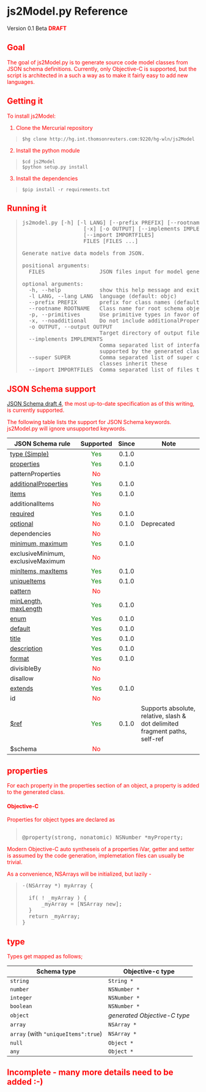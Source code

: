 # js2Model.py Reference

Version 0.1 Beta <font color="red"><b>DRAFT</b></span>

## Goal

The goal of js2Model.py is to generate source code model classes from JSON schema definitions. Currently, only Objective-C is supported, but the script is architected in a such a way as to make it fairly easy to add new languages.

## Getting it

To install js2Model:

1) Clone the Mercurial repository

> ```
> $hg clone http://hg.int.thomsonreuters.com:9220/hg-wln/js2Model 
> ```

2) Install the python module  

> ```
> $cd js2Model
> $python setup.py install
> ```

3) Install the dependencies

> ```
> $pip install -r requirements.txt
> ```

## Running it

> <pre>
> js2model.py [-h] [-l LANG] [--prefix PREFIX] [--rootname ROOTNAME] [-p]
>                    [-x] [-o OUTPUT] [--implements IMPLEMENTS] [--super SUPER]
>                    [--import IMPORTFILES]
>                    FILES [FILES ...]
> 
> Generate native data models from JSON.
> 
> positional arguments:
>   FILES                 JSON files input for model generation
> 
> optional arguments:
>   -h, --help            show this help message and exit
>   -l LANG, --lang LANG  language (default: objc)
>   --prefix PREFIX       prefix for class names (default: TR)
>   --rootname ROOTNAME   Class name for root schema object (default: fileName)
>   -p, --primitives      Use primitive types in favor of object wrappers
>   -x, --noadditional    Do not include additionalProperties in models
>   -o OUTPUT, --output OUTPUT
>                         Target directory of output files
>   --implements IMPLEMENTS
>                         Comma separated list of interface(s)|protocol(s)
>                         supported by the generated classes
>   --super SUPER         Comma separated list of super classes. Generated
>                         classes inherit these
>   --import IMPORTFILES  Comma separated list of files to @import
> </pre>



## JSON Schema support

[JSON Schema draft 4](http://tools.ietf.org/html/draft-zyp-json-schema-04), the most up-to-date specification as of this writing, is currently supported.

The following table lists the support for JSON Schema keywords. js2Model.py will ignore unsupported keywords. 

| JSON Schema rule                                                                                           | Supported                       | Since | Note |
| -----------------------------------------------------------------------------------------------------------|:-------------------------------:|:-----:|------|
| [type (Simple)](#type)                                                                                     | <font color="green">Yes</font>  | 0.1.0 |      |
| [properties](#properties)                                                                                  | <font color="green">Yes</font>  | 0.1.0 |      |
| patternProperties                                                                                          | <font color="red">No</font>     |       |      |
| [additionalProperties](#additionalproperties)                                                              | <font color="green">Yes</font>  | 0.1.0 |      |
| [items](#items)                                                                                            |  <font color="green">Yes</font> | 0.1.0 |      |
| additionalItems                                                                                            | <font color="red">No</font>     |       |      |
| [required](#required)                                                                                      | <font color="green">Yes</font>  | 0.1.0 |      |
| [optional](#optional)                                                                                      | <font color="red">No</font>     | 0.1.0 | Deprecated |
| dependencies                                                                                               | <font color="red">No</font>     |       |      |
| [minimum, maximum](#minimummaximum-minitemsmaxitems-minlengthmaxlength-required-pattern)                   | <font color="green">Yes</font>  | 0.1.0 |      |
| exclusiveMinimum, exclusiveMaximum                                                                         | <font color="red">No</font>     |       |      |
| [minItems, maxItems](#minimummaximum-minitemsmaxitems-minlengthmaxlength-required-pattern)                 | <font color="green">Yes</font>  | 0.1.0 |      |
| [uniqueItems](#uniqueitems)                                                                                | <font color="green">Yes</font>  | 0.1.0 |      |
| [pattern](#minimummaximum-minitemsmaxitems-minlengthmaxlength-required-pattern)                            | <font color="red">No</font>     |       |      |
| [minLength, maxLength](#minimummaximum-minitemsmaxitems-minlengthmaxlength-required-pattern)               | <font color="green">Yes</font>  | 0.1.0 |      |
| [enum](#enum)                                                                                              | <font color="green">Yes</font>  | 0.1.0 |      |
| [default](#default)                                                                                        | <font color="green">Yes</font>  | 0.1.0 |      |
| [title](#title)                                                                                            | <font color="green">Yes</font>  | 0.1.0 |      |
| [description](#description)                                                                                | <font color="green">Yes</font>  | 0.1.0 |      |
| [format](#format)                                                                                          | <font color="green">Yes</font>  | 0.1.0 |      |
| divisibleBy                                                                                                | <font color="red">No</font>     |       |      |
| disallow                                                                                                   | <font color="red">No</font>     |       |      |
| [extends](#extends)                                                                                        | <font color="green">Yes</font>  | 0.1.0 |      |
| id                                                                                                         | <font color="red">No</font>     |       |      |
| [$ref](#ref)                                                                                               | <font color="green">Yes</font>  | 0.1.0 | Supports absolute, relative, slash & dot delimited fragment paths, self-ref |
| $schema                                                                                                    | <font color="red">No</font>     |       |      |

## properties

For each property in the properties section of an object, a property is added to the generated class.

#### Objective-C

Properties for object types are declared as

> <pre> 
> @property(strong, nonatomic) NSNumber *myProperty;
> </pre>

Modern Objective-C auto syntheseis of a properties iVar, getter and setter is assumed by the code generation, implemetation files can usually be trivial.

As a convenience, NSArrays will be initialized, but lazily -

> <pre>
> -(NSArray *) myArray {
> 	
> 	if( ! _myArray ) {
> 		_myArray = [NSArray new];
> 	}
> 	return _myArray;
> }
> </pre>


## type

Types get mapped as follows;

| Schema type                         | Objective-c type             |
| ------------------------------------| -----------------------------|
| `string`                            | `String *`                   |
| `number`                            | `NSNumber *`                 |
| `integer`                           | `NSNumber *`                 |
| `boolean`                           | `NSNumber *`                 |
| `object`                            | _generated Objective-C type_ |
| `array`                             | `NSArray *`                  |
| `array` (with `"uniqueItems":true`) | `NSArray *`                  |
| `null`                              | `Object *`                   |
| `any`                               | `Object *`                   |


## <font color="red"> Incomplete - many more details need to be added :-)</font>

